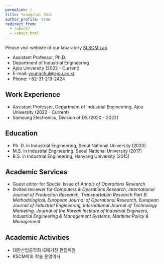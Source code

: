 ```yaml
---
permalink: /
title: Youngchul Shin
author_profile: true
redirect_from:
  - /about/
  - /about.html
---
```

Please visit webiste of our labaratory [SLSCM Lab](https://ycshin.oopy.io/)


* Assistant Professor, Ph.D.
* Department of Industrial Engineering
* Ajou University (2022 - Current)
* E-mail: youngchul@ajou.ac.kr
* Phone: +82-31-219-2424

## Work Experience
* Assistant Professor, Department of Industrial Engineering, Ajou University (2022 - Current)
* Samsung Electronics, Division of DS (2020 - 2022)

## Education
* Ph. D. in Industrial Engineering, Seoul National University (2020)
* M.S. in Industrial Engineering, Seoul National University (2017)
* B.S. in Industrial Engineering, Hanyang University (2015)

## Academic Services
* Guest editor for Special Issue of _Annals of Operations Research_
* Invited reviewer for _Computers & Operations Research, International Journal of Production Research, Transportation Research Part B: Methodological, European Journal of Operational Research, European Journal of Industrial Engineering, International Journal of Technology Marketing, Journal of the Korean Institute of Industrial Engineers, Industrial Engineering & Management Systems, Maritime Policy & Management_

## Academic Activities
* 대한산업공학회 IE매거진 편집위원
* KSCM학회 학술 운영이사